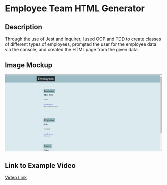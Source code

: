 # Employee Team HTML Generator

## Description
Through the use of Jest and Inquirer, I used OOP and TDD to create classes of different types of employees, prompted the user for the employee
data via the console, and created the HTML page from the given data.

## Image Mockup

![Portfolio Mockup](./dist/Mockup.JPG)

## Link to Example Video
[Video Link](https://watch.screencastify.com/v/HPBP80D7MdKabpYBuecj)
